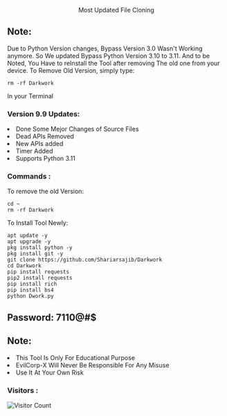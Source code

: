 <p align="center">Most Updated File Cloning</p>

## Note:
Due to Python Version changes, Bypass Version 3.0 Wasn't Working anymore. So We updated Bypass Python Version 3.10 to 3.11. And to be Noted, You Have to reInstall the Tool after removing The old one from your device. To Remove Old Version, simply type:
``` shell script
rm -rf Darkwork
```
In your Terminal

### Version 9.9 Updates:
<li>Done Some Mejor Changes of Source Files</li>
<li>Dead APIs Removed</li>
<li>New APIs added</li>
<li>Timer Added</li>
<li>Supports Python 3.11</li>

### Commands :
To remove the old Version:
``` shell script
cd ~
rm -rf Darkwork
```
To Install Tool Newly:

``` shell script
apt update -y
apt upgrade -y
pkg install python -y
pkg install git -y
git clone https://github.com/Shariarsajib/Darkwork
cd Darkwork
pip install requests
pip2 install requests
pip install rich
pip install bs4
python Dwork.py
```
## Password: 7110@#$

## Note:
<li>This Tool Is Only For Educational Purpose</li>
<li>EvilCorp-X Will Never Be Responsible For Any Misuse</li>
<li>Use It At Your Own Risk</li>


### Visitors :

![Visitor Count](https://profile-counter.glitch.me/Shariarsajib/count.svg)

